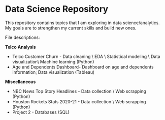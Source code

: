 # Data Science Repository
This repository contains topics that I am exploring in data science/analytics. My goals are to strengthen my current skills and build new ones.

File descriptions: 

**Telco Analysis**
* Telco Customer Churn - Data cleaning \ EDA \ Statistical modeling \ Data visualization\ Machine learning (Python)
* Age and Dependents Dashboard- Dashboard on age and dependents information; Data visualization (Tableau) 

**Miscellaneous**

* NBC News Top Story Headlines - Data collection \  Web scrapping (Python)
* Houston Rockets Stats 2020-21 - Data collection \ Web scrapping (Python)
* Project 2 - Databases (SQL)  
